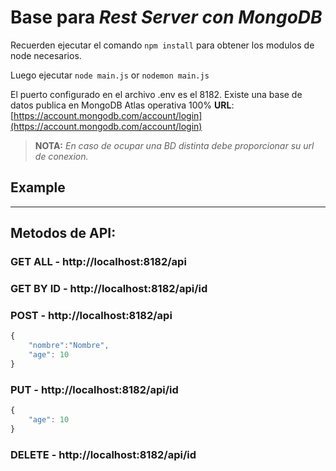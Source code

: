 # Base para *Rest Server con MongoDB*

Recuerden ejecutar el comando `npm install` para obtener los modulos de node necesarios.

Luego ejecutar `node main.js` or `nodemon main.js`

El puerto configurado en el archivo .env es el 8182. Existe una base de datos publica en MongoDB Atlas operativa 100% **URL**:
[https://account.mongodb.com/account/login](https://account.mongodb.com/account/login)

> **NOTA:** *En caso de ocupar una BD distinta debe proporcionar su url de conexion.*

## Example
___
## Metodos de API:

### GET ALL - http://localhost:8182/api
### GET BY ID - http://localhost:8182/api/id
### POST - http://localhost:8182/api

```javascript
{
    "nombre":"Nombre",
    "age": 10
}
```

### PUT - http://localhost:8182/api/id

```javascript
{
    "age": 10
}
```

### DELETE - http://localhost:8182/api/id

